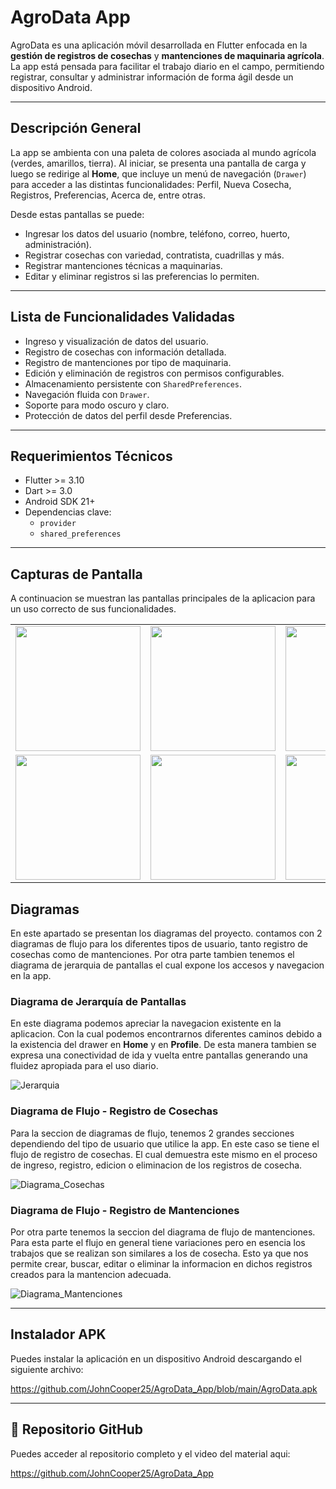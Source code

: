 # AgroData App

AgroData es una aplicación móvil desarrollada en Flutter enfocada en la **gestión de registros de cosechas** y **mantenciones de maquinaria agrícola**. La app está pensada para facilitar el trabajo diario en el campo, permitiendo registrar, consultar y administrar información de forma ágil desde un dispositivo Android.

---

## Descripción General

La app se ambienta con una paleta de colores asociada al mundo agrícola (verdes, amarillos, tierra). Al iniciar, se presenta una pantalla de carga y luego se redirige al **Home**, que incluye un menú de navegación (`Drawer`) para acceder a las distintas funcionalidades: Perfil, Nueva Cosecha, Registros, Preferencias, Acerca de, entre otras.

Desde estas pantallas se puede:
- Ingresar los datos del usuario (nombre, teléfono, correo, huerto, administración).
- Registrar cosechas con variedad, contratista, cuadrillas y más.
- Registrar mantenciones técnicas a maquinarias.
- Editar y eliminar registros si las preferencias lo permiten.

---

## Lista de Funcionalidades Validadas

- Ingreso y visualización de datos del usuario.
- Registro de cosechas con información detallada.
- Registro de mantenciones por tipo de maquinaria.
- Edición y eliminación de registros con permisos configurables.
- Almacenamiento persistente con `SharedPreferences`.
- Navegación fluida con `Drawer`.
- Soporte para modo oscuro y claro.
- Protección de datos del perfil desde Preferencias.

---

## Requerimientos Técnicos

- Flutter >= 3.10
- Dart >= 3.0
- Android SDK 21+
- Dependencias clave:
  - `provider`
  - `shared_preferences`

---

## Capturas de Pantalla

A continuacion se muestran las pantallas principales de la aplicacion para un uso correcto de sus funcionalidades. 

<table>
  <tr>
    <td><img src="https://github.com/user-attachments/assets/390e77a0-3d19-46f1-a8f9-5c8b4a7817ab" width="200"/></td>
    <td><img src="https://github.com/user-attachments/assets/d5e20e4f-5304-4ff4-acfb-eb3d7e0799e2" width="200"/></td>
    <td><img src="https://github.com/user-attachments/assets/89daeab3-6d4c-476b-b24c-5dbfd2a8a166" width="200"/></td>
  </tr>
  <tr>
    <td><img src="https://github.com/user-attachments/assets/bf73dce0-1f54-4dcf-b712-8903350b756a" width="200"/></td>
    <td><img src="https://github.com/user-attachments/assets/ed7865c0-fe98-4325-88f7-84b73f189810" width="200"/></td>
    <td><img src="https://github.com/user-attachments/assets/aa527476-7d92-4d87-bc58-83f1847974d0" width="200"/></td>  
  </tr>
</table>

## Diagramas

En este apartado se presentan los diagramas del proyecto. contamos con 2 diagramas de flujo para los diferentes tipos de usuario, tanto registro de cosechas como de mantenciones. Por otra parte tambien tenemos el diagrama de jerarquia de pantallas el cual expone los accesos y navegacion en la app.

### Diagrama de Jerarquía de Pantallas

En este diagrama podemos apreciar la navegacion existente en la aplicacion. Con la cual podemos encontrarnos diferentes caminos debido a la existencia del drawer en **Home** y en **Profile**. De esta manera tambien se expresa una conectividad de ida y vuelta entre pantallas generando una fluidez apropiada para el uso diario. 

![Jerarquia](https://github.com/user-attachments/assets/f1c7b478-584f-492f-bac9-07c0f27ed371)


### Diagrama de Flujo - Registro de Cosechas

Para la seccion de diagramas de flujo, tenemos 2 grandes secciones dependiendo del tipo de usuario que utilice la app. En este caso se tiene el flujo de registro de cosechas. El cual demuestra este mismo en el proceso de ingreso, registro, edicion o eliminacion de los registros de cosecha.

![Diagrama_Cosechas](https://github.com/user-attachments/assets/bf5fd561-0b54-42a8-a965-bc37af62ad31)


### Diagrama de Flujo - Registro de Mantenciones

Por otra parte tenemos la seccion del diagrama de flujo de mantenciones. Para esta parte el flujo en general tiene variaciones pero en esencia los trabajos que se realizan son similares a los de cosecha. Esto ya que nos permite crear, buscar, editar o eliminar la informacion en dichos registros creados para la mantencion adecuada.

![Diagrama_Mantenciones](https://github.com/user-attachments/assets/8acf61e6-0ae8-46c7-b5ac-63f3e6bebec3)


---

## Instalador APK

Puedes instalar la aplicación en un dispositivo Android descargando el siguiente archivo:

https://github.com/JohnCooper25/AgroData_App/blob/main/AgroData.apk

---

## 🔗 Repositorio GitHub

Puedes acceder al repositorio completo y el video del material aqui:

https://github.com/JohnCooper25/AgroData_App





